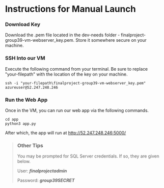 # Instructions for Manual Launch

### Download Key

Download the .pem file located in the dev-needs folder - finalproject-group39-vm-webserver_key.pem. Store it somewhere
secure on your machine.

### SSH Into our VM

Execute the following command from your terminal. Be sure to replace "your-filepath" with the location of the key on your
machine.

```
ssh -i "your-filepath\finalproject-group39-vm-webserver_key.pem" azureuser@52.247.248.246
```

### Run the Web App

Once in the VM, you can run our web app via the following commands.

```
cd app
python3 app.py
```

After which, the app will run at http://52.247.248.246:5000/

> ### Other Tips
> 
> You may be prompted for SQL Server credentials. If so, they are given below.
> 
> User: ***finalprojectadmin***
> 
> Password: ***group39SECRET***
